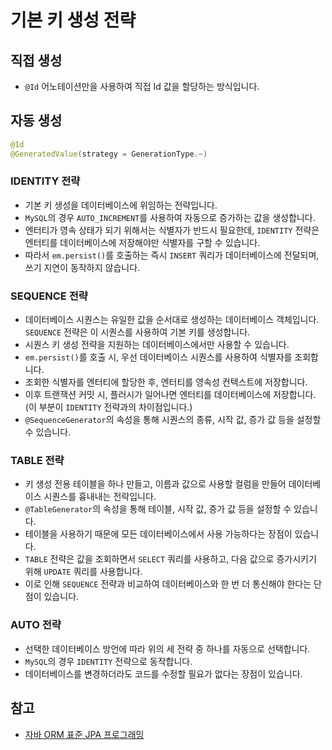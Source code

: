 # 기본 키 생성 전략

## 직접 생성

- `@Id` 어노테이션만을 사용하여 직접 Id 값을 할당하는 방식입니다.

## 자동 생성

```java
@Id
@GeneratedValue(strategy = GenerationType.~)
```

### IDENTITY 전략

- 기본 키 생성을 데이터베이스에 위임하는 전략입니다.
- `MySQL`의 경우 `AUTO_INCREMENT`를 사용하여 자동으로 증가하는 값을 생성합니다.
- 엔터티가 영속 상태가 되기 위해서는 식별자가 반드시 필요한데, `IDENTITY` 전략은 엔터티를 데이터베이스에 저장해야만 식별자를 구할 수 있습니다.
- 따라서 `em.persist()`를 호출하는 즉시 `INSERT` 쿼리가 데이터베이스에 전달되며, 쓰기 지연이 동작하지 않습니다.

### SEQUENCE 전략

- 데이터베이스 시퀀스는 유일한 값을 순서대로 생성하는 데이터베이스 객체입니다. `SEQUENCE` 전략은 이 시퀀스를 사용하여 기본 키를 생성합니다.
- 시퀀스 키 생성 전략을 지원하는 데이터베이스에서만 사용할 수 있습니다.
- `em.persist()`를 호출 시, 우선 데이터베이스 시퀀스를 사용하여 식별자를 조회합니다.
- 조회한 식별자를 엔터티에 할당한 후, 엔터티를 영속성 컨텍스트에 저장합니다.
- 이후 트랜잭션 커밋 시, 플러시가 일어나면 엔터티를 데이터베이스에 저장합니다. (이 부분이 `IDENTITY` 전략과의 차이점입니다.)
- `@SequenceGenerator`의 속성을 통해 시퀀스의 종류, 시작 값, 증가 값 등을 설정할 수 있습니다.

### TABLE 전략

- 키 생성 전용 테이블을 하나 만들고, 이름과 값으로 사용할 컬럼을 만들어 데이터베이스 시퀀스를 흉내내는 전략입니다.
- `@TableGenerator`의 속성을 통해 테이블, 시작 값, 증가 값 등을 설정할 수 있습니다.
- 테이블을 사용하기 때문에 모든 데이터베이스에서 사용 가능하다는 장점이 있습니다.
- `TABLE` 전략은 값을 조회하면서 `SELECT` 쿼리를 사용하고, 다음 값으로 증가시키기 위해 `UPDATE` 쿼리를 사용합니다.
- 이로 인해 `SEQUENCE` 전략과 비교하여 데이터베이스와 한 번 더 통신해야 한다는 단점이 있습니다.

### AUTO 전략

- 선택한 데이터베이스 방언에 따라 위의 세 전략 중 하나를 자동으로 선택합니다.
- `MySQL`의 경우 `IDENTITY` 전략으로 동작합니다.
- 데이터베이스를 변경하더라도 코드를 수정할 필요가 없다는 장점이 있습니다.

## 참고

- [자바 ORM 표준 JPA 프로그래밍](https://www.yes24.com/product/goods/19040233)